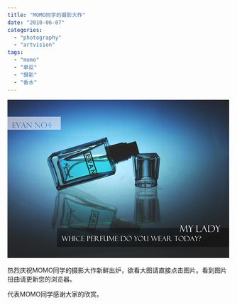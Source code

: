 ```yaml
---
title: "MOMO同学的摄影大作"
date: "2010-06-07"
categories: 
  - "photography"
  - "artvision"
tags: 
  - "momo"
  - "单反"
  - "摄影"
  - "香水"
---
```


[![MOMO同学拍的香水](images/4679424070_f6739bef72.jpg)](http://www.flickr.com/photos/ifleea/4679424070/ "Flickr 上 iFleea 的 MOMO同学拍的香水")

热烈庆祝MOMO同学的摄影大作新鲜出炉，欲看大图请直接点击图片。看到图片扭曲请更新您的浏览器。

代表MOMO同学感谢大家的欣赏。
